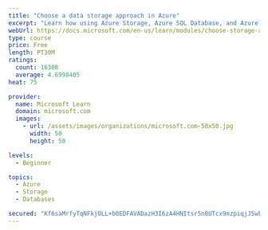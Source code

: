 ```yaml
---
title: "Choose a data storage approach in Azure"
excerpt: "Learn how using Azure Storage, Azure SQL Database, and Azure Cosmos DB - or a combination of them - for your business scenario is the best way to get the most performant solution."
webUrl: https://docs.microsoft.com/en-us/learn/modules/choose-storage-approach-in-azure/
type: course
price: Free
length: PT30M
ratings:
  count: 16308
  average: 4.6998405
heat: 75

provider:
  name: Microsoft Learn
  domain: microsoft.com
  images:
    - url: /assets/images/organizations/microsoft.com-50x50.jpg
      width: 50
      height: 50

levels:
  - Beginner

topics:
  - Azure
  - Storage
  - Databases

secured: "Kf6saMrfyTqNFkjOLL+b0EDFAVADazH3I6zA4HNItsr5n8UTcx9mzpiqjJ5wkpiVLrxhmn4bpWlasPzvsjEVpc9xrZmdgFByHzfVf7TVYh95Mi+rIbmM1ND2eZvk7VGebMGs8lTquKufnx0UjRwyJGPUCK3OS0sKW4ds5vEvX9QkNWnmUy/WWzLZ9ltKp4i/vAsI3i48CmntAC4EJFGcl/v8uNtNoBd+SBG1ELZU4u7r9wviI5U6AhFhlP7wQI1T9+AH8URcd9pIPst6b4U1Vc/slSIbMlPDqxC0/opnU+hTZvwy2MOGaDiq7cC86i9U1GcKRb7w22b5ikg1vkkv6bv3hZuCdMpopjI/bfql/vKBc7gKV61C6c12BFqHBv/Kovw+USqQUoIGVQmFKH9ckUl7d5KLTvHSRKIlNURFnfeltEiKrSeIOkf5XgQDc1uL;w3Hn+lxsAibwfQHCJV/btA=="
---
```


